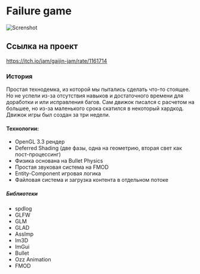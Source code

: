 # Failure game
![Screnshot](https://ugozapad.github.io/images/small.png)

## Ссылка на проект
https://itch.io/jam/gaijin-jam/rate/1161714

### История
Простая технодемка, из которой мы пытались сделать что-то стоящее. Но не успели из-за отсутствия навыков и достаточного времени для доработки и или исправления багов. Сам движок писался с расчетом на большее, но из-за маленького срока скатился в некоторый хардкод. 
Движок игры был создан за три недели.

#### Технологии:
* OpenGL 3.3 рендер
* Deferred Shading (две фазы, одна на геометрию, вторая свет как пост-процессинг)
* Физика основана на Bullet Physics
* Простая звуковая система на FMOD
* Entity-Component игровая логика
* Файловая система и загрузка контента в отдельном потоке

##### Библиотеки
* spdlog
* GLFW
* GLM
* GLAD
* AssImp
* Im3D
* ImGui
* Bullet
* Ozz Animation
* FMOD
